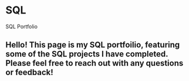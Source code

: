 # SQL
SQL Portfolio

## Hello! This page is my SQL portfoilio, featuring some of the SQL projects I have completed. Please feel free to reach out with any questions or feedback!
